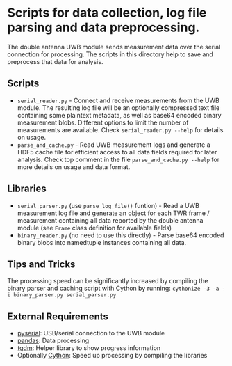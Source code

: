 # Scripts for data collection, log file parsing and data preprocessing.

The double antenna UWB module sends measurement data over the serial
connection for processing. The scripts in this directory help to save and
preprocess that data for analysis.

## Scripts
- `serial_reader.py` - Connect and receive measurements from the UWB
  module. The resulting log file will be an optionally compressed text file
  containing some plaintext metadata, as well as base64 encoded binary
  measurement blobs. Different options to limit the number of measurements are
  available. Check `serial_reader.py --help` for details on usage.
- `parse_and_cache.py` - Read UWB measurement logs and generate a HDF5 cache
  file for efficient access to all data fields required for later
  analysis. Check top comment in the file `parse_and_cache.py --help` for more
  details on usage and data format.

## Libraries
- `serial_parser.py` (use `parse_log_file()` funtion) - Read a UWB measurement
  log file and generate an object for each TWR frame / measurement containing
  all data reported by the double antenna module (see `Frame` class definition
  for available fields)
- `binary_reader.py` (no need to use this directly) - Parse base64 encoded
  binary blobs into namedtuple instances containing all data.

## Tips and Tricks
The processing speed can be significantly increased by compiling the binary
parser and caching script with Cython by running: `cythonize -3 -a -i
binary_parser.py serial_parser.py`

## External Requirements
- [pyserial](https://github.com/pyserial/pyserial): USB/serial connection to
  the UWB module
- [pandas](https://pandas.pydata.org/): Data processing
- [tqdm](https://github.com/tqdm/tqdm): Helper library to show progress
  information
- Optionally [Cython](https://cython.org/): Speed up processing by compiling
  the libraries
